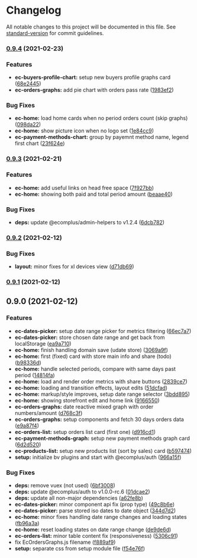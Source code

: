 # Changelog

All notable changes to this project will be documented in this file. See [standard-version](https://github.com/conventional-changelog/standard-version) for commit guidelines.

### [0.9.4](https://github.com/ecomplus/admin-home/compare/v0.9.3...v0.9.4) (2021-02-23)


### Features

* **ec-buyers-profile-chart:** setup new buyers profile graphs card ([68e2445](https://github.com/ecomplus/admin-home/commit/68e244508e66d6ab768f10595519ecdac3f6da9f))
* **ec-orders-graphs:** add pie chart with orders pass rate ([1983ef2](https://github.com/ecomplus/admin-home/commit/1983ef27c42959ba2572848502bdeb43d536b72b))


### Bug Fixes

* **ec-home:** load home cards when no period orders count (skip graphs) ([098da22](https://github.com/ecomplus/admin-home/commit/098da223187a528e6e8b94e9d2fcd0dc49b14232))
* **ec-home:** show picture icon when no logo set ([1e84cc9](https://github.com/ecomplus/admin-home/commit/1e84cc95b225965cd65ab27913695be1dea62a59))
* **ec-payment-methods-chart:** group by payemnt method name, legend first chart ([23f624e](https://github.com/ecomplus/admin-home/commit/23f624e5f98acefdad92a325aed989688752ee47))

### [0.9.3](https://github.com/ecomplus/admin-home/compare/v0.9.2...v0.9.3) (2021-02-21)


### Features

* **ec-home:** add useful links on head free space ([7f927bb](https://github.com/ecomplus/admin-home/commit/7f927bb76578129c81b305263b1f9853f06d0e8e))
* **ec-home:** showing both paid and total period amount ([beaae40](https://github.com/ecomplus/admin-home/commit/beaae40dbc35f943ee5b5a7b6e8f7dfd9d5d2dfb))


### Bug Fixes

* **deps:** update @ecomplus/admin-helpers to v1.2.4 ([6dcb782](https://github.com/ecomplus/admin-home/commit/6dcb782afe08bffbef486b3493362abf87d88f23))

### [0.9.2](https://github.com/ecomplus/admin-home/compare/v0.9.1...v0.9.2) (2021-02-12)


### Bug Fixes

* **layout:** minor fixes for xl devices view ([d71db69](https://github.com/ecomplus/admin-home/commit/d71db69d0c573276435af0c7d83a886450359fc6))

### [0.9.1](https://github.com/ecomplus/admin-home/compare/v0.9.0...v0.9.1) (2021-02-12)

## 0.9.0 (2021-02-12)


### Features

* **ec-dates-picker:** setup date range picker for metrics filtering ([66ec7a7](https://github.com/ecomplus/admin-home/commit/66ec7a747a144763af070dc16a7045c09d7aa4de))
* **ec-dates-picker:** store chosen date range and get back from localStorage ([ea9a710](https://github.com/ecomplus/admin-home/commit/ea9a710ad7e70d60a85dc5dade610d44568ccef5))
* **ec-home:** finish handling domain save (udate store) ([3069a9f](https://github.com/ecomplus/admin-home/commit/3069a9f9d15f6ded0c2f263842df891ea1c25216))
* **ec-home:** first (fixed) card with store main info and share (todo) ([b98336d](https://github.com/ecomplus/admin-home/commit/b98336d55d5a171986f181b890dc057617e599d5))
* **ec-home:** handle selected periods, compare with same days past period ([14814fa](https://github.com/ecomplus/admin-home/commit/14814fa6df6418a8f48d8165598c75382d4f0bdc))
* **ec-home:** load and render order metrics with share buttons ([2839ce7](https://github.com/ecomplus/admin-home/commit/2839ce7dfc3a9e533c104ca76c48bf5bb3dd8e62))
* **ec-home:** loading and transition effects, layout edits ([51dcfad](https://github.com/ecomplus/admin-home/commit/51dcfad4a15f5dac326d6af95d0d5d258c4a0f84))
* **ec-home:** markup/style improves, setup date range selector ([3bdd895](https://github.com/ecomplus/admin-home/commit/3bdd895dffa4702410b302940bae55d83ab13f61))
* **ec-home:** showing storefront edit and home link ([9166550](https://github.com/ecomplus/admin-home/commit/91665500c182c94dd31f2cd3a0a16d418c7770b5))
* **ec-orders-graphs:** date reactive mixed graph with order numbers/amount ([d768c3f](https://github.com/ecomplus/admin-home/commit/d768c3f8029e9ef9dbe5f8f4571327485a9b962e))
* **ec-orders-graphs:** setup components and fetch 30 days orders data ([e9a87f4](https://github.com/ecomplus/admin-home/commit/e9a87f42489e0231e2e3aba5b08197df1146837c))
* **ec-orders-list:** setup orders list card (first one) ([d916cd1](https://github.com/ecomplus/admin-home/commit/d916cd1dc217bc585050e03ca144e840ac0a49a1))
* **ec-payment-methods-graph:** setup new payment methods graph card ([6d2d520](https://github.com/ecomplus/admin-home/commit/6d2d520ccc1da4aa5c9214569eb54fcf4d86f1e7))
* **ec-products-list:** setup new products list (sort by sales) card ([b597474](https://github.com/ecomplus/admin-home/commit/b597474eef5a94478a819b3d6e783614bf36b491))
* **setup:** initialize bv plugins and start with @ecomplus/auth ([966a15f](https://github.com/ecomplus/admin-home/commit/966a15f58bd4aae3fef42661f137c4bbe201197a))


### Bug Fixes

* **deps:** remove vuex (not used) ([6bf3008](https://github.com/ecomplus/admin-home/commit/6bf300852601e74ffcbaad14160384330e6764e1))
* **deps:** update @ecomplus/auth to v1.0.0-rc.6 ([01dcae2](https://github.com/ecomplus/admin-home/commit/01dcae2ffdf4bbcd9e8d402f989f05f3acd87e37))
* **deps:** update all non-major dependencies ([a62fe8b](https://github.com/ecomplus/admin-home/commit/a62fe8b731fc5b5748b77e681208ce3e25ed9b11))
* **ec-dates-picker:** minor component api fix (prop type) ([49c8b6e](https://github.com/ecomplus/admin-home/commit/49c8b6e6f93e9f7ce5fa99dbbfb8a70a42055c91))
* **ec-dates-picker:** parse stored iso dates to date object ([344d7d2](https://github.com/ecomplus/admin-home/commit/344d7d24aaea888135aac66ea7b83dd9832283d7))
* **ec-home:** minor fixes handling date range changes and loading states ([fb96a3a](https://github.com/ecomplus/admin-home/commit/fb96a3a87b9a8097d0f801cfe59ad1f85f735c96))
* **ec-home:** reset loading states on date range change ([de9de6d](https://github.com/ecomplus/admin-home/commit/de9de6d423b2b9fa5431368f1df49c668ca83a33))
* **ec-orders-list:** minor table content fix (responsiveness) ([5306c91](https://github.com/ecomplus/admin-home/commit/5306c919faee22cfbd3e49759a1a56c96180fb5b))
* fix EcOrdersGraphs.js filename ([f889af9](https://github.com/ecomplus/admin-home/commit/f889af9c65f194719e86595944d783c4e6a45a9e))
* **setup:** separate css from setup module file ([f54e76f](https://github.com/ecomplus/admin-home/commit/f54e76f8800a78176df7886263125db6d0588ac3))
